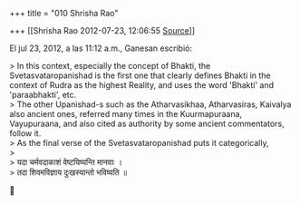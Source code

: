 +++
title = "010 Shrisha Rao"

+++
[[Shrisha Rao	2012-07-23, 12:06:55 [Source](https://groups.google.com/g/bvparishat/c/z6lLHKHIX9g)]]



El jul 23, 2012, a las 11:12 a.m., Ganesan escribió:  
  

\> In this context, especially the concept of Bhakti, the Svetasvataropanishad is the first one that clearly defines Bhakti in the context of Rudra as the highest Reality, and uses the word 'Bhakti' and 'paraabhakti', etc.  
\> The other Upanishad-s such as the Atharvasikhaa, Atharvasiras, Kaivalya also ancient ones, referred many times in the Kuurmapuraana, Vayupuraana, and also cited as authority by some ancient commentators, follow it.  
\> As the final verse of the Svetasvataropanishad puts it categorically,  
\>  
\> यदा चर्मवदाकाशं वेष्टयिष्यन्ति मानवाः ।  
\> तदा शिवमविज्ञाय दुःखस्यान्तो भविष्यति ॥  
  



